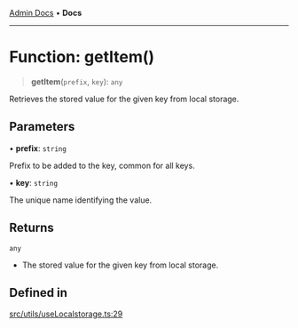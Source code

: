 [Admin Docs](/) • **Docs**

***

# Function: getItem()

> **getItem**(`prefix`, `key`): `any`

Retrieves the stored value for the given key from local storage.

## Parameters

• **prefix**: `string`

Prefix to be added to the key, common for all keys.

• **key**: `string`

The unique name identifying the value.

## Returns

`any`

- The stored value for the given key from local storage.

## Defined in

[src/utils/useLocalstorage.ts:29](https://github.com/PalisadoesFoundation/talawa-admin/blob/main/src/utils/useLocalstorage.ts#L29)
